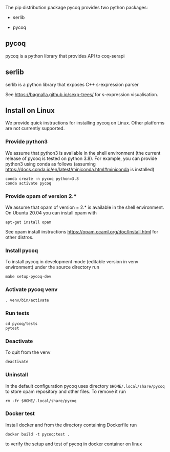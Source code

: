 
The pip distribution package pycoq provides two python packages:

- serlib

- pycoq


## pycoq

pycoq is a python library that provides API to coq-serapi 

## serlib 

serlib is a python library that exposes C++ s-expression parser

See https://bagnalla.github.io/sexp-trees/ for s-expression visualisation. 


## Install on Linux

We provide quick instructions for installing pycoq on Linux. Other platforms are not currently supported. 

### Provide python3
We assume that python3 is available in the shell environment (the current release of pycoq is tested on python 3.8). For example, you can provide python3 using conda as follows (assuming  https://docs.conda.io/en/latest/miniconda.html#miniconda is installed)
```
conda create -n pycoq python=3.8
conda activate pycoq
```

### Provide opam of version 2.*
We assume that opam of version = 2.* is available in the shell environment. On Ubuntu 20.04 you can install opam with
```
apt-get install opam
```
See opam install instructions https://opam.ocaml.org/doc/Install.html for other distros.


### Install pycoq
To install pycoq in development mode (editable version in venv environment) under the source
directory run

```
make setup-pycoq-dev
```

### Activate pycoq venv
```
. venv/bin/activate
```


### Run tests
```
cd pycoq/tests
pytest
```


### Deactivate
To quit from the venv 
```
deactivate
```

### Uninstall 
In the default configuration pycoq uses directory `$HOME/.local/share/pycoq` to store opam repository and other files. To remove it run
```
rm -fr $HOME/.local/share/pycoq
```

### Docker test
Install docker and from the directory containing Dockerfile run
```
docker build -t pycoq:test .
```
to verify the setup and test of pycoq in docker container on linux












